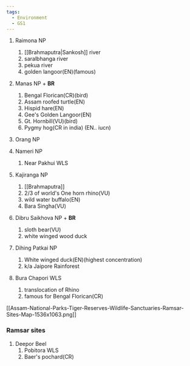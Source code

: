 ```yaml
---
tags:
  - Environment
  - GS1
---
```

1. Raimona NP
	1. [[Brahmaputra|Sankosh]] river
	2. saralbhanga river
	3. pekua river
	4. golden langoor(EN)(famous)
2. Manas NP + **BR**
	1. Bengal Florican(CR)(bird)
	2. Assam roofed turtle(EN)
	3. Hispid hare(EN)
	4. Gee's Golden Langoor(EN)
	5. Gt. Hornbill(VU)(bird)
	6. Pygmy hog(CR in india) (EN.. iucn)
3. Orang NP
4. Nameri NP
	1. Near Pakhui WLS
5. Kajiranga NP
	1. [[Brahmaputra]]
	2. 2/3 of world's One horn rhino(VU)
	3. wild water buffalo(EN)
	4. Bara Singha(VU)
6. Dibru Saikhova NP + **BR**
	1. sloth bear(VU)
	2. white winged wood duck
7. Dihing Patkai NP
	1. White winged duck(EN)(highest concentration)
	2. k/a Jaipore Rainforest


8. Bura Chapori WLS
	1. translocation of Rhino
	2. famous for Bengal Florican(CR)

[[Assam-National-Parks-Tiger-Reserves-Wildlife-Sanctuaries-Ramsar-Sites-Map-1536x1063.png]]

### Ramsar sites
1. Deepor Beel
	1. Pobitora WLS
	2. Baer's pochard(CR)